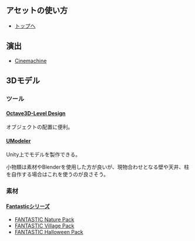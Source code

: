 ## アセットの使い方

- [トップへ](./../)

## 演出

- [Cinemachine](./direction/cinemachine.md)

## 3Dモデル

### ツール

#### [Octave3D-Level Design](./3d_model/octave3d.md)

オブジェクトの配置に便利。

#### [UModeler](./3d_model/umodeler.md)

Unity上でモデルを製作できる。

小物類は素材やBlenderを使用した方が良いが、現物合わせとなる壁や天井、柱を自作する場合はこれを使うのが良さそう。

### 素材

#### [Fantasticシリーズ](./3d_model/fantastic/index.md)

- [FANTASTIC Nature Pack](./3d_model/fantastic/nature.md)
- [FANTASTIC Village Pack](./3d_model/fantastic/village.md)
- [FANTASTIC Halloween Pack](./3d_model/fantastic/Halloween.md)
